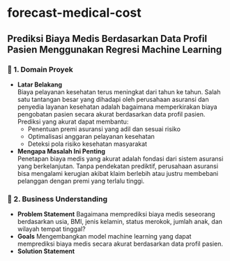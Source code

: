 # forecast-medical-cost
## Prediksi Biaya Medis Berdasarkan Data Profil Pasien Menggunakan Regresi Machine Learning
### 📘 1. Domain Proyek
- **Latar Belakang**  
  Biaya pelayanan kesehatan terus meningkat dari tahun ke tahun. Salah satu tantangan besar yang dihadapi oleh perusahaan asuransi dan penyedia layanan kesehatan adalah bagaimana memperkirakan biaya pengobatan pasien secara akurat berdasarkan data profil pasien. Prediksi yang akurat dapat membantu:
  - Penentuan premi asuransi yang adil dan sesuai risiko
  - Optimalisasi anggaran pelayanan kesehatan
  - Deteksi pola risiko kesehatan masyarakat
- **Mengapa Masalah Ini Penting**  
  Penetapan biaya medis yang akurat adalah fondasi dari sistem asuransi yang berkelanjutan. Tanpa pendekatan prediktif, perusahaan asuransi bisa mengalami kerugian akibat klaim berlebih atau justru membebani pelanggan dengan premi yang terlalu tinggi.
  
### 💼 2. Business Understanding
- **Problem Statement**
  Bagaimana memprediksi biaya medis seseorang berdasarkan usia, BMI, jenis kelamin, status merokok, jumlah anak, dan wilayah tempat tinggal?
 - **Goals**
   Mengembangkan model machine learning yang dapat memprediksi biaya medis secara akurat berdasarkan data profil pasien.
  - **Solution Statement**
    
